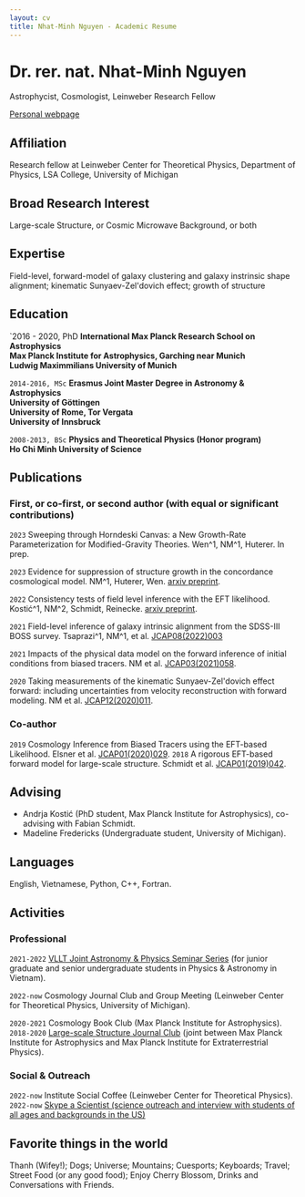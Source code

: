 ```yaml
---
layout: cv
title: Nhat-Minh Nguyen - Academic Resume
---
```

# Dr. rer. nat. Nhat-Minh Nguyen
Astrophycist, Cosmologist, Leinweber Research Fellow

<div id="webaddress">
<a href="https://minhmpa.github.io/">Personal webpage</a>
</div>

## Affiliation

Research fellow at Leinweber Center for Theoretical Physics, Department of Physics, LSA College, University of Michigan

## Broad Research Interest

Large-scale Structure, or Cosmic Microwave Background, or both

## Expertise

Field-level, forward-model of galaxy clustering and galaxy instrinsic shape alignment; kinematic Sunyaev-Zel'dovich effect; growth of structure


## Education

`2016 - 2020, PhD
__International Max Planck Research School on Astrophysics__  
__Max Planck Institute for Astrophysics, Garching near Munich__  
__Ludwig Maximmilians University of Munich__

`2014-2016, MSc`
__Erasmus Joint Master Degree in Astronomy & Astrophysics__  
__University of G&ouml;ttingen__  
__University of Rome, Tor Vergata__  
__University of Innsbruck__

`2008-2013, BSc`
__Physics and Theoretical Physics (Honor program)__  
__Ho Chi Minh University of Science__

## Publications

<!-- A list is also available [online](http://scholar.google.co.uk/citations?user=LTOTl0YAAAAJ) -->

### First, or co-first, or second author (with equal or significant contributions)

`2023`
Sweeping through Horndeski Canvas: a New Growth-Rate Parameterization for Modified-Gravity Theories. Wen^1, NM^1, Huterer. In prep.

`2023`
Evidence for suppression of structure growth in the concordance cosmological model. NM^1, Huterer, Wen. <a href="https://arxiv.org/abs/2302.01331">arxiv preprint</a>.

`2022`
Consistency tests of field level inference with the EFT likelihood. Kosti&#263;^1, NM^2, Schmidt, Reinecke. <a href="https://arxiv.org/abs/2212.07875">arxiv preprint</a>.

`2021`
Field-level inference of galaxy intrinsic alignment from the SDSS-III BOSS survey. Tsaprazi^1, NM^1, et al. <a href="https://iopscience.iop.org/article/10.1088/1475-7516/2022/08/003">JCAP08(2022)003</a>

`2021`
Impacts of the physical data model on the forward inference of initial conditions from biased tracers. NM et al. <a href="https://iopscience.iop.org/article/10.1088/1475-7516/2021/03/058">JCAP03(2021)058</a>.

`2020`
Taking measurements of the kinematic Sunyaev-Zel'dovich effect forward: including uncertainties from velocity reconstruction with forward modeling. NM et al. <a href="">JCAP12(2020)011</a>.

### Co-author

`2019`
Cosmology Inference from Biased Tracers using the EFT-based Likelihood. Elsner et al. <a href="https://iopscience.iop.org/article/10.1088/1475-7516/2020/01/029">JCAP01(2020)029</a>.
`2018`
A rigorous EFT-based forward model for large-scale structure. Schmidt et al. <a href="https://iopscience.iop.org/article/10.1088/1475-7516/2019/01/042">JCAP01(2019)042</a>.

## Advising

- Andrja Kosti&#263; (PhD student, Max Planck Institute for Astrophysics), co-advising with Fabian Schmidt.
- Madeline Fredericks (Undergraduate student, University of Michigan).

## Languages
English, Vietnamese, Python, C++, Fortran.

## Activities

### Professional

`2021-2022`
 <a href="https://vllt-joint-seminar-series.github.io/2022/">VLLT Joint Astronomy & Physics Seminar Series</a> (for junior graduate and senior undergraduate students in Physics & Astronomy in Vietnam).

`2022-now`
Cosmology Journal Club and Group Meeting (Leinweber Center for Theoretical Physics, University of Michigan).

`2020-2021`
Cosmology Book Club (Max Planck Institute for Astrophysics).
`2018-2020`
<a href="https://wwwmpa.mpa-garching.mpg.de/CosmoClub/">Large-scale Structure Journal Club</a> (joint between Max Planck Institute for Astrophysics and Max Planck Institute for Extraterrestrial Physics).

### Social & Outreach

``2022-now``
Institute Social Coffee (Leinweber Center for Theoretical Physics).
``2022-now``
<a href="https://www.skypeascientist.com/">Skype a Scientist (science outreach and interview with students of all ages and backgrounds in the US)</a>

## Favorite things in the world

Thanh (Wifey!); Dogs; Universe; Mountains; Cuesports; Keyboards; Travel; Street Food (or any good food); Enjoy Cherry Blossom, Drinks and Conversations with Friends.

<!-- ### Footer

Last updated: May 2013 -->


